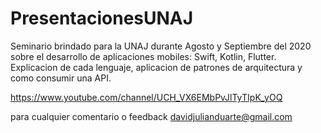 # PresentacionesUNAJ

Seminario brindado para la UNAJ durante Agosto y Septiembre del 2020 sobre el desarrollo de aplicaciones mobiles: Swift, Kotlin, Flutter. 
Explicacion de cada lenguaje, aplicacion de patrones de arquitectura y como consumir una API. 

https://www.youtube.com/channel/UCH_VX6EMbPvJlTyTIpK_yOQ

para cualquier comentario o feedback davidjulianduarte@gmail.com
